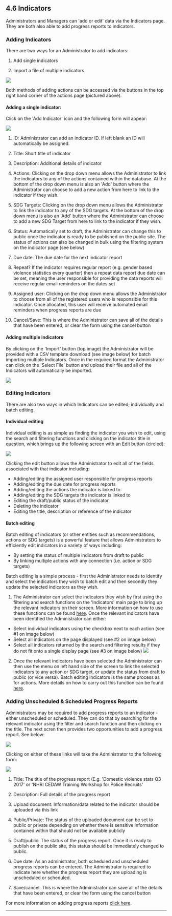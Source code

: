 ## 4.6 Indicators

Administrators and Managers can 'add or edit' data via the Indicators page. They are both also able to add progress reports to indicators.

### Adding Indicators

There are two ways for an Administrator to add indicators:

1. Add single indicators

2. Import a file of multiple indicators

![](../assets/Add_indicators.png)

Both methods of adding actions can be accessed via the buttons in the top right hand corner of the actions page \(pictured above\).

#### Adding a single indicator:

Click on the 'Add Indicator' icon and the following form will appear:

![](../assets/Add_indicator_2.png)

1. ID: Administrator can add an indicator ID. If left blank an ID will automatically be assigned.

2. Title: Short title of indicator

3. Description: Additional details of indicator

4. Actions: Clicking on the drop down menu allows the Administrator to link the indicators to any of the actions contained within the database. At the bottom of the drop down menu is also an 'Add' button where the Administrator can choose to add a new action from here to link to the indicator if they wish.

5. SDG Targets: Clicking on the drop down menu allows the Administrator to link the indicator to any of the SDG targets. At the bottom of the drop down menu is also an 'Add' button where the Administrator can choose to add a new SDG Target from here to link to the indicator if they wish.

6. Status: Automatically set to draft, the Administrator can change this to public once the indicator is ready to be published on the public site. The status of actions can also be changed in bulk using the filtering system on the indicator page \(see below\)

7. Due date: The due date for the next indicator report

8. Repeat? If the indicator requires regular report \(e.g. gender based violence statistics every quarter\) then a repeat data report due date can be set, meaning the user responsible for providing the data reports will receive regular email reminders on the dates set

9. Assigned user: Clicking on the drop down menu allows the Administrator to choose from all of the registered users who is responsible for this indicator. Once allocated, this user will receive automated email reminders when progress reports are due

10. Cancel/Save: This is where the Administrator can save all of the details that have been entered, or clear the form using the cancel button

#### Adding multiple indicators

By clicking on the 'Import' button \(top image\) the Administrator will be provided with a CSV template download \(see image below\) for batch importing multiple Indicators. Once in the required format the Administrator can click on the 'Select File' button and upload their file and all of the Indicators will automatically be imported.

![](../assets/Batch_import_indicators.png)

### Editing Indicators

There are also two ways in which Indicators can be edited; individually and batch editing.

#### Individual editing

Individual editing is as simple as finding the indicator you wish to edit, using the search and filtering functions and clicking on the indicator title in question, which brings up the following screen with an Edit button \(circled\):

![](../assets/Edit_indicator.png)

Clicking the edit button allows the Administrator to edit all of the fields associated with that indicator including:

* Adding/editing the assigned user responsible for progress reports
* Adding/editing the due date for progress reports
* Adding/editing the actions the indicator is linked to
* Adding/editing the SDG targets the indicator is linked to
* Editing the draft/public status of the indicator
* Deleting the indicator
* Editing the title, description or reference of the indicator

#### Batch editing

Batch editing of indicators \(or other entities such as recommendations, actions or SDG targets\) is a powerful feature that allows Administrators to efficiently edit indicators in a variety of ways including:

* By setting the status of multiple indicators from draft to public
* By linking multiple actions with any connection \(i.e. action or SDG targets\)

Batch editing is a simple process - first the Administrator needs to identify and select the indicators they wish to batch edit and then secondly they update the selected indicators as they wish.

1. The Administrator can select the indicators they wish by first using the filtering and search functions on the 'Indicators' main page to bring up the relevant indicators on their screen. More information on how to use these functions can be found [here](../visitors/actions.md). Once the relevant indicators have been identified the Administrator can either:

  * Select individual indicators using the checkbox next to each action \(see \#1 on image below\)
  * Select all indicators on the page displayed \(see \#2 on image below\)
  * Select all indicators returned by the search and filtering results if they do not fit onto a single display page \(see \#3 on image below\)
![](../assets/Batch_edit_indictors.png)

2. Once the relevant indicators have been selected the Administrator can then use the menu on left hand side of the screen to link the selected indicators to any action or SDG target, or update the status from draft to public \(or vice versa\). Batch editing indicators is the same process as for actions. More details on how to carry out this function can be found [here](../members/actions.md).

### Adding Unscheduled & Scheduled Progress Reports

Administrators may be required to add progress reports to an indicator - either unscheduled or scheduled. They can do that by searching for the relevant indicator using the filter and search function and then clicking on the title. The next scren then provides two opportunities to add a progress report. See below:

![](../assets/Add_report.png)

Clicking on either of these links will take the Administrator to the following form:

![](../assets/Admin_add_progress_report.png)

1. Title: The title of the progress report \(E.g. 'Domestic violence stats Q3 2017' or 'NHRI CEDAW Training Workshop for Police Recruits'

2. Description: Full details of the progress report

3. Upload document: Information/data related to the indicator should be uploaded via this link

4. Public/Private: The status of the uploaded document can be set to public or private depending on whether there is sensitive information contained within that should not be available publicly

5. Draft/public: The status of the progress report. Once it is ready to publish on the public site, this status should be immediately changed to public.

6. Due date: As an administrator, both scheduled and unscheduled progress reports can be entered. The Administrator is required to indicate here whether the progress report they are uploading is unscheduled or scheduled.

7. Save/cancel: This is where the Administrator can save all of the details that have been entered, or clear the form using the cancel button

For more information on adding progress reports [click here](../howto/reporting-and-follow-up.md).

---
